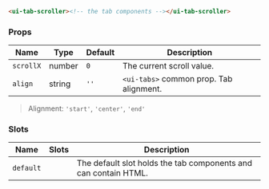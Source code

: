 ```html
<ui-tab-scroller><!-- the tab components --></ui-tab-scroller>
```

### Props

| Name      | Type   | Default | Description                             |
| --------- | ------ | ------- | --------------------------------------- |
| `scrollX` | number | `0`     | The current scroll value.               |
| `align`   | string | `''`    | `<ui-tabs>` common prop. Tab alignment. |

> Alignment: `'start'`, `'center'`, `'end'`

### Slots

| Name      | Slots | Description                                                     |
| --------- | ----- | --------------------------------------------------------------- |
| `default` |       | The default slot holds the tab components and can contain HTML. |
